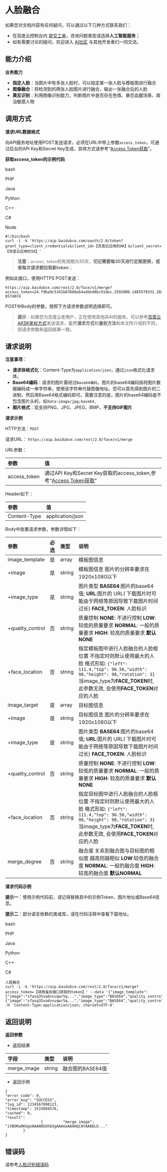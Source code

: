 # 人脸融合

如果您对文档内容有任何疑问，可以通过以下几种方式联系我们：

- 在百度云控制台内 [提交工单](http://ticket.bce.baidu.com/#/ticket/create)，咨询问题类型请选择**人工智能服务**；
- 如有需要讨论的疑问，欢迎进入 [AI社区](http://ai.baidu.com/forum/topic/list/165) 与其他开发者们一同交流。

## 能力介绍

**业务能力**

- **指定人脸**：当图片中有多张人脸时，可以指定某一张人脸与模板图进行融合
- **图像融合**：将检测到的两张人脸图片进行融合，输出一张融合后的人脸
- **黄反识别**：利用图像识别能力，判断图片中是否存在色情、暴恐血腥场景、政治敏感人物

## 调用方式

**请求URL数据格式**

向API服务地址使用POST发送请求，必须在URL中带上参数`access_token`，可通过后台的API Key和Secret Key生成，具体方式请参考“[Access Token获取](http://ai.baidu.com/docs#/Auth)”。

**获取access_token的示例代码**

bash

PHP

Java

Python

C++

C#

Node

```
#!/bin/bash
curl -i -k 'https://aip.baidubce.com/oauth/2.0/token?grant_type=client_credentials&client_id=【百度云应用的AK】&client_secret=【百度云应用的SK】'
```

> **注意**：`access_token`的有效期为30天，**切记需要每30天进行定期更换，或者每次请求都拉取新token**；

例如此接口，使用HTTPS POST发送：

```
https://aip.baidubce.com/rest/2.0/face/v1/merge?access_token=24.f9ba9c5341b67688ab4added8bc91dec.2592000.1485570332.282335-8574074
```

POST中Body的参数，按照下方请求参数说明选择即可。

> **提示**：如果您为百度云老用户，正在使用其他非AI的服务，可以参考[百度云AKSK鉴权方式](https://cloud.baidu.com/doc/Reference/AuthenticationMechanism.html)发送请求，虽然**请求方式**和**鉴权方法**和本文所介绍的不同，但请求参数和返回结果一致。

## 请求说明

**注意事项**：

- **请求体格式化**：Content-Type为`application/json`，通过`json`格式化请求体。
- **Base64编码**：请求的图片需经过`Base64编码`，图片的base64编码指将图片数据编码成一串字符串，使用该字符串代替图像地址。您可以首先得到图片的二进制，然后用Base64格式编码即可。需要注意的是，图片的base64编码是不包含图片头的，如`data:image/jpg;base64,`
- **图片格式**：现支持PNG、JPG、JPEG、BMP，**不支持GIF图片**

**请求示例**

HTTP方法：`POST`

请求URL： `https://aip.baidubce.com/rest/2.0/face/v1/merge`

URL参数：

| 参数         | 值                                                           |
| :----------- | :----------------------------------------------------------- |
| access_token | 通过API Key和Secret Key获取的access_token,参考“[Access Token获取](http://ai.baidu.com/docs#/Auth)” |

Header如下：

| 参数         | 值               |
| :----------- | :--------------- |
| Content-Type | application/json |

Body中放置请求参数，参数详情如下：

| 参数             | 必选 | 类型   | 说明                                                         |
| :--------------- | :--- | :----- | :----------------------------------------------------------- |
| image_template   | 是   | array  | 模板图信息                                                   |
| +image           | 是   | string | 模板图信息 图片的分辨率要求在1920x1080以下                   |
| +image_type      | 是   | string | 图片类型 **BASE64**:图片的base64值; **URL**:图片的 URL( 下载图片时可能由于网络等原因导致下载图片时间过长) **FACE_TOKEN**: 人脸标识 |
| +quality_control | 否   | string | 质量控制 **NONE**: 不进行控制 **LOW**:较低的质量要求 **NORMAL**: 一般的质量要求 **HIGH**: 较高的质量要求 **默认NONE** |
| +face_location   | 否   | string | 指定模板图中进行人脸融合的人脸框位置 不指定时则默认使用最大的人脸 格式形如: `{"left": 111.4,"top": 96.56,"width": 98,"height": 98,"rotation": 3}` 当image_type为**FACE_TOKEN**时, 此参数无效, 会使用**FACE_TOKEN**对应的人脸 |
| image_target     | 是   | array  | 目标图信息                                                   |
| +image           | 是   | string | 目标图信息 图片的分辨率要求在1920x1080以下                   |
| +image_type      | 是   | string | 图片类型 **BASE64**:图片的base64值; **URL**:图片的 URL( 下载图片时可能由于网络等原因导致下载图片时间过长) **FACE_TOKEN**: 人脸标识 |
| +quality_control | 否   | string | 质量控制 **NONE**: 不进行控制 **LOW**:较低的质量要求 **NORMAL**: 一般的质量要求 **HIGH**: 较高的质量要求 **默认NONE** |
| +face_location   | 否   | string | 指定目标图中进行人脸融合的人脸框位置 不指定时则默认使用最大的人脸 格式形如: `{"left": 111.4,"top": 96.56,"width": 98,"height": 98,"rotation": 3}` 当image_type为**FACE_TOKEN**时, 此参数无效, 会使用**FACE_TOKEN**对应的人脸 |
| merge_degree     | 否   | string | 融合度 关系到融合图与目标图的相似度 越高则越相似 **LOW**:较低的融合度 **NORMAL**: 一般的融合度 **HIGH**: 较高的融合度 **默认NORMAL** |

**请求代码示例**

**提示一**：使用示例代码前，请记得替换其中的示例Token、图片地址或Base64信息。

**提示二**：部分语言依赖的类或库，请在代码注释中查看下载地址。

bash

PHP

Java

Python

C++

C#

```
人脸融合
curl -i -k 'https://aip.baidubce.com/rest/2.0/face/v1/merge?access_token=【调用鉴权接口获取的token】' --data '{"image_template":{"image":"sfasq35sadvsvqwr5q...","image_type":"BASE64","quality_control":"NONE"},"image_target":{"image":"sfasq35sadvsvqwr5q...","image_type":"BASE64","quality_control":"NONE"}}' -H 'Content-Type:application/json; charset=UTF-8'
```

## 返回说明

**返回参数**

- 返回结果

| 字段        | 类型   | 说明             |
| :---------- | :----- | :--------------- |
| merge_image | string | 融合图的BASE64值 |

- 返回示例

```
{    
"error_code": 0,  
"error_msg": "SUCCESS",     
"log_id": 1234567890123,     
"timestamp": 1533094576,     
"cached": 0,     
"result": 
				{         "merge_image": "iVBORw0KGgoAAAANSUhEUgAAAeoAAAHqCAYAAADLb..."    
        }  
}  
```

## 错误码

请参考[人脸识别错误码](http://ai.baidu.com/docs#/Face-ErrorCode-V3/top)